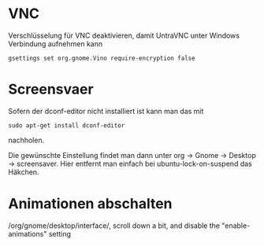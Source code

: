 # VNC
Verschlüsselung für VNC deaktivieren, damit UntraVNC unter Windows Verbindung aufnehmen kann

    gsettings set org.gnome.Vino require-encryption false


# Screensvaer
Sofern der dconf-editor nicht installiert ist kann man das mit

    sudo apt-get install dconf-editor

nachholen.

Die gewünschte Einstellung findet man dann unter org -> Gnome -> Desktop -> screensaver. Hier entfernt man einfach bei ubuntu-lock-on-suspend das Häkchen.

# Animationen abschalten
 
 /org/gnome/desktop/interface/, scroll down a bit, and disable the "enable-animations" setting
